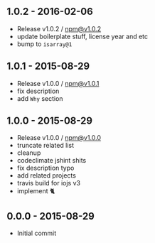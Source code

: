 

## 1.0.2 - 2016-02-06
- Release v1.0.2 / npm@v1.0.2
- update boilerplate stuff, license year and etc
- bump to `isarray@1`

## 1.0.1 - 2015-08-29
- Release v1.0.0 / npm@v1.0.1
- fix description
- add `Why` section

## 1.0.0 - 2015-08-29
- Release v1.0.0 / npm@v1.0.0
- truncate related list
- cleanup
- codeclimate jshint shits
- fix description typo
- add related projects
- travis build for iojs v3
- implement :cat2:

## 0.0.0 - 2015-08-29
- Initial commit